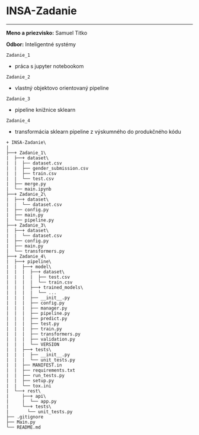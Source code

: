 # INSA-Zadanie

---

**Meno a priezvisko:** Samuel Titko

**Odbor:** Inteligentné systémy



`Zadanie_1`
- práca s jupyter notebookom

`Zadanie_2`
- vlastný objektovo orientovaný pipeline

`Zadanie_3`
- pipeline knižnice sklearn

`Zadanie_4`
- transformácia sklearn pipeline z výskumného do produkčného kódu

```
+ INSA-Zadanie\
|
├──+ Zadanie_1\
|  ├──+ dataset\
|  |  ├── dataset.csv
|  |  ├── gender_submission.csv
|  |  ├── train.csv
|  |  └── test.csv
|  ├── merge.py
|  └── main.ipynb
├──+ Zadanie_2\
|  ├──+ dataset\
|  |  └── dataset.csv
|  ├── config.py
|  ├── main.py
|  └── pipeline.py
├──+ Zadanie_3\
|  ├──+ dataset\
|  |  └── dataset.csv
|  ├── config.py
|  ├── main.py
|  └── transformers.py
├──+ Zadanie_4\
|  ├──+ pipeline\
|  |  ├──+ model\
|  |  |  ├──+ dataset\
|  |  |  |  ├── test.csv
|  |  |  |  └── train.csv
|  |  |  ├──+ trained_models\
|  |  |  |  └── ...
|  |  |  ├── __init__.py
|  |  |  ├── config.py
|  |  |  ├── manager.py
|  |  |  ├── pipeline.py
|  |  |  ├── predict.py
|  |  |  ├── test.py
|  |  |  ├── train.py
|  |  |  ├── transformers.py
|  |  |  ├── validation.py
|  |  |  └── VERSION
|  |  ├──+ tests\
|  |  |  ├── __init__.py
|  |  |  └── unit_tests.py
|  |  ├── MANIFEST.in
|  |  ├── requirements.txt
|  |  ├── run_tests.py
|  |  ├── setup.py
|  |  └── tox.ini
|  └──+ rest\
|     ├──+ api\
|     |  └── app.py
|     └──+ tests\
|       └── unit_tests.py
├── .gitignore
├── Main.py
└── README.md
```

